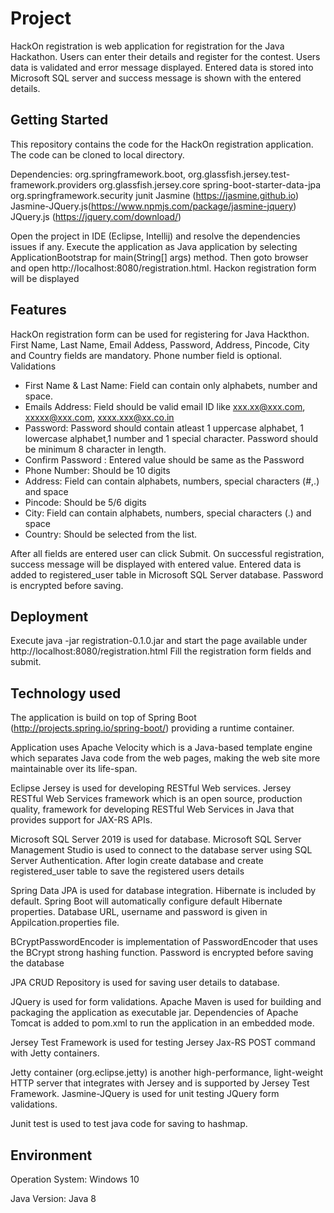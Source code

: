 # Project
HackOn registration is web application for registration for the Java Hackathon.
Users can enter their details and register for the contest.
Users data is validated and error message displayed. Entered data is stored into Microsoft SQL server and success message is shown with the entered details.

## Getting Started
This repository contains the code for the HackOn registration application. The code can be cloned to local directory.

Dependencies:
org.springframework.boot, 
org.glassfish.jersey.test-framework.providers
org.glassfish.jersey.core 
spring-boot-starter-data-jpa
org.springframework.security
junit
Jasmine (https://jasmine.github.io)
Jasmine-JQuery.js(https://www.npmjs.com/package/jasmine-jquery)
JQuery.js (https://jquery.com/download/)

Open the project in IDE (Eclipse, Intellij) and resolve the dependencies issues if any. 
Execute the application as Java application by selecting ApplicationBootstrap for main(String[] args) method. Then goto browser and open http://localhost:8080/registration.html. Hackon registration form will be displayed

 
## Features
HackOn registration form can be used for registering for Java Hackthon. First Name, Last Name, Email Addess, Password, Address, Pincode, City and Country fields are mandatory. Phone number field is optional. 
Validations
* 	First Name & Last Name: Field can contain only alphabets, number and space.
* 	Emails Address: Field should be valid email ID like xxx.xx@xxx.com, xxxxx@xxx.com, xxxx.xxx@xx.co.in
* 	Password: Password should contain atleast 1 uppercase alphabet, 1 lowercase alphabet,1 number and 1 special character. Password should be minimum 8 character in length.
* 	Confirm Password : Entered value should be same as the Password
* 	Phone Number: Should be 10 digits
* 	Address: Field can contain alphabets, numbers, special characters (#,.) and space
* 	Pincode: Should be 5/6 digits
* 	City: Field can contain alphabets, numbers, special characters (.) and space
* 	Country: Should be selected from the list.

After all fields are entered user can click Submit. On successful registration, success message will be displayed with entered value.
Entered data is added to registered_user table in Microsoft SQL Server database. Password is encrypted before saving.

## Deployment 
Execute java -jar registration-0.1.0.jar and start the page available under http://localhost:8080/registration.html
Fill the registration form fields and submit. 


## Technology used

The application is build on top of Spring Boot (http://projects.spring.io/spring-boot/) providing a runtime container.

Application uses Apache Velocity which is a Java-based template engine which separates Java code from the web pages,
 making the web site more maintainable over its life-span. 
 
Eclipse Jersey is used for developing RESTful Web services. Jersey RESTful Web Services framework which is an open source,
 production quality, framework for developing RESTful Web Services in Java that provides support for JAX-RS APIs.

Microsoft SQL Server 2019 is used for database.  Microsoft SQL Server Management Studio is used to connect to the database server using SQL Server Authentication. After login create database and create registered_user table to save the registered users details

Spring Data JPA is used for database integration. Hibernate is included by default. Spring Boot will automatically configure default Hibernate properties. Database URL, username and password is given in Appilcation.properties file.

BCryptPasswordEncoder is implementation of PasswordEncoder that uses the BCrypt strong hashing function. Password is encrypted before saving the database

JPA CRUD Repository is used for saving user details to database. 

JQuery is used for form validations. Apache Maven is used for building and packaging the application as executable jar. 
Dependencies of Apache Tomcat is added to pom.xml to run the application in an embedded mode.

Jersey Test Framework is used for testing Jersey Jax-RS POST command with Jetty containers. 

Jetty container (org.eclipse.jetty) is another high-performance, light-weight HTTP server that integrates with Jersey and is 
supported by Jersey Test Framework. Jasmine-JQuery is used for unit testing JQuery form validations.

Junit test is used to test java code for saving to hashmap.

## Environment

Operation System: Windows 10

Java Version: Java 8
 

